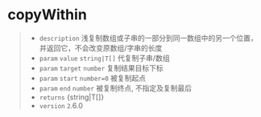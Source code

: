 # copyWithin<T>

> - `description` 浅复制数组或子串的一部分到同一数组中的另一个位置，并返回它，不会改变原数组/字串的长度
> - `param` `value` `string|T[]` 代复制子串/数组
> - `param` `target` `number` 复制结果目标下标
> - `param` `start` `number=0` 被复制起点
> - `param` `end` `number` 被复制终点, 不指定及复制最后
> - `returns` {string|T[]}
> - `version` `2`.6.0
